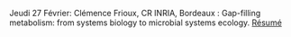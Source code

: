Jeudi 27 Février: Clémence Frioux, CR INRIA, Bordeaux : Gap-filling metabolism: from systems biology to microbial systems ecology. [Résumé](resumes.md#frioux2020)
